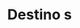 ---
title: Destino s
date: 
draft: false

# descripcion
description : Aros colgantes en plata 925. Tamaño pequeño.

materials: Plata 925

color: 

dimensions: Largo total 2cm

code: 01-01-0936

type: "Aros"

categories: []

price: $890,00

price_eftvo: $755,00

# Images
# first image will be shown in the product page
images:
  # - image: "images/path_to_image"
  # La ubicacion de las imagenes es imagenes/Aros/Aros.Colgantes/01-01-0936-destino-s
  - image: "./images/aros/colgantes/01-01-0936-destino-s.jpg"
---